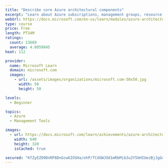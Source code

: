 ```yaml
---
title: "Describe core Azure architectural components"
excerpt: "Learn about Azure subscriptions, management groups, resource groups, Azure Resource Manager, Azure regions, and availability zones."
webUrl: https://docs.microsoft.com/en-us/learn/modules/azure-architecture-fundamentals/
type: course
price: Free
length: PT34M
ratings:
  count: 13669
  average: 4.8059845
heat: 112

provider:
  name: Microsoft Learn
  domain: microsoft.com
  images:
    - url: /assets/images/organizations/microsoft.com-50x50.jpg
      width: 50
      height: 50

levels:
  - Beginner

topics:
  - Azure
  - Management Tools

images:
  - url: https://docs.microsoft.com/learn/achievements/azure-architecture-fundamentals-social.png
    width: 640
    height: 320
    isCached: true

secured: "KfZyEZO9DnRP8DnGcw6IOSHa/ohP/TCdGWJOd1mRbMib3u2Y5bHIUezBjJgGmY/q9d8BwxgTVo+2DfzoFtM02ER2P6xTEkxsxCj76jfvNQap2ZPZrNZD1psSUPOKaG8ELNfig63q1DVjY0wDFHHB1NK+/QDNYC4UXdgi4lXFDiquMv1Y3dtrMSTvyfzqwlTNbGIJxNYXpoLSuf5yUaZwCcHiFN3mb0VhUDu/Ube7Ip1rPJXkrb3fLBKGgtI807T23sh+PgzM7DTGlC2FI6pStzTmSntA9+Jm7pYoequVmsU2aXw+Qu+WxXoeRB/OwlPUbBAXi/G93YW68h7xt3LKYejnShRp/dNyLqLNzaTtrU/txTsxC+PNuZDxlOOLwM8gibHHpZjRpQY+6G7IKQJ50P5viwqt408r1HZ/ZomGV6a4xkqADKfOVc+qCrIRWoPo;668nHGR+1O0NuNW71qRoKQ=="
---
```


